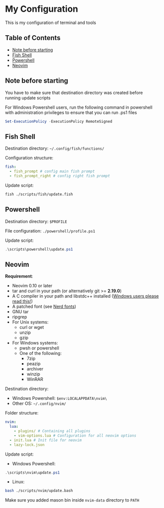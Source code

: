 # My Configuration
This is my configuration of terminal and tools

## Table of Contents
- [Note before starting](#note-before-starting)
- [Fish Shell](#fish-shell)
- [Powershell](#powershell)
- [Neovim](#neovim)

## Note before starting

You have to make sure that destination directory was created before running update scripts

For Windows Powershell users, run the following command in powershell with administration privileges to ensure that you can run .ps1 files
```powershell
Set-ExecutionPolicy -ExecutionPolicy RemoteSigned
```

## Fish Shell

Destination directory: `~/.config/fish/functions/`

Configuration structure:
```yaml
fish:
  - fish_prompt # config main fish prompt
  - fish_prompt_right # config right fish prompt
```
Update script:
```bash
fish ./scripts/fish/update.fish
```

## Powershell

Destination directory: `$PROFILE`

File configuration: `./powershell/profile.ps1`

Update script:
```powershell
.\scripts\powershell\update.ps1
```

## Neovim

**Requirement**:
- Neovim 0.10 or later
- tar and curl in your path (or alternatively git >= **2.19.0**)
- A C compiler in your path and libstdc++ installed ([Windows users please read this!](https://github.com/nvim-treesitter/nvim-treesitter/wiki/Windows-support))
- A patched font (see [Nerd fonts](https://github.com/ryanoasis/nerd-fonts))
- GNU tar
- ripgrep
- For Unix systems:
	- curl or wget
	- unzip
	- gzip
- For Windows systems:
	- pwsh or powershell
	- One of the following:
		- 7zip
		- peazip
		- archiver
		- winzip
		- WinRAR

Destination directory:

- Windows Powershell: `$env:LOCALAPPDATA\nvim\`
- Other OS: `~/.config/nvim/`

Folder structure:
```yaml
nvim:
  lua:
    - plugins/ # Containing all plugins
    - vim-options.lua # Configuration for all neovim options
  - init.lua # Init file for neovim
  - lazy-lock.json
```

Update script:

- Windows Powershell:
```powershell
.\scripts\nvim\update.ps1
```
- Linux:
```bash
bash ./scripts/nvim/update.bash
```

Make sure you added mason bin inside `nvim-data` directory to `PATH`

